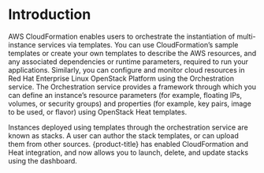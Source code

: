 # Introduction

AWS CloudFormation enables users to orchestrate the instantiation of
multi-instance services via templates. You can use CloudFormation’s
sample templates or create your own templates to describe the AWS
resources, and any associated dependencies or runtime parameters,
required to run your applications. Similarly, you can configure and
monitor cloud resources in Red Hat Enterprise Linux OpenStack Platform
using the Orchestration service. The Orchestration service provides a
framework through which you can define an instance’s resource parameters
(for example, floating IPs, volumes, or security groups) and properties
(for example, key pairs, image to be used, or flavor) using OpenStack
Heat templates.

Instances deployed using templates through the orchestration service are
known as stacks. A user can author the stack templates, or can upload
them from other sources. {product-title} has enabled CloudFormation and
Heat integration, and now allows you to launch, delete, and update
stacks using the dashboard.
